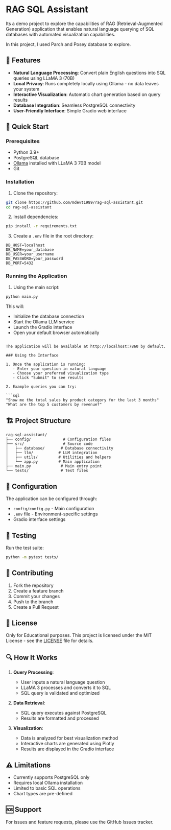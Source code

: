 # RAG SQL Assistant
 Its a demo project to explore the capabilities of RAG (Retrieval-Augmented Generation) application that enables natural language querying of SQL databases with automated visualization capabilities.

In this project, I used Parch and Posey database to explore.


## 🌟 Features

- **Natural Language Processing**: Convert plain English questions into SQL queries using LLaMA 3 (70B)
- **Local Privacy**: Runs completely locally using Ollama - no data leaves your system
- **Interactive Visualization**: Automatic chart generation based on query results
- **Database Integration**: Seamless PostgreSQL connectivity
- **User-Friendly Interface**: Simple Gradio web interface

## 🚀 Quick Start

### Prerequisites

- Python 3.9+
- PostgreSQL database
- [Ollama](https://ollama.ai/) installed with LLaMA 3 70B model
- Git

### Installation

1. Clone the repository:

```bash
git clone https://github.com/mdevt1989/rag-sql-assistant.git
cd rag-sql-assistant
```

2. Install dependencies:

```bash
pip install -r requirements.txt
```

3. Create a `.env` file in the root directory:

```env
DB_HOST=localhost
DB_NAME=your_database
DB_USER=your_username
DB_PASSWORD=your_password
DB_PORT=5432
```

### Running the Application

1. Using the main script:

```bash
python main.py
```

This will:
- Initialize the database connection
- Start the Ollama LLM service
- Launch the Gradio interface
- Open your default browser automatically

```

The application will be available at http://localhost:7860 by default.

### Using the Interface

1. Once the application is running:
   - Enter your question in natural language
   - Choose your preferred visualization type
   - Click "Submit" to see results

2. Example queries you can try:

```sql
"Show me the total sales by product category for the last 3 months"
"What are the top 5 customers by revenue?"
```

## 🏗️ Project Structure

```
rag-sql-assistant/
├── config/              # Configuration files
├── src/                 # Source code
│   ├── database/       # Database connectivity
│   ├── llm/           # LLM integration
│   ├── utils/         # Utilities and helpers
│   └── app.py         # Main application
├── main.py             # Main entry point
└── tests/              # Test files
```

## 🔧 Configuration

The application can be configured through:
- `config/config.py` - Main configuration
- `.env` file - Environment-specific settings
- Gradio interface settings

## 🧪 Testing

Run the test suite:

```bash
python -m pytest tests/
```

## 🤝 Contributing

1. Fork the repository
2. Create a feature branch
3. Commit your changes
4. Push to the branch
5. Create a Pull Request

## 📝 License
Only for Educational purposes.
This project is licensed under the MIT License - see the [LICENSE](LICENSE) file for details.

## 🔍 How It Works

1. **Query Processing**:
   - User inputs a natural language question
   - LLaMA 3 processes and converts it to SQL
   - SQL query is validated and optimized

2. **Data Retrieval**:
   - SQL query executes against PostgreSQL
   - Results are formatted and processed

3. **Visualization**:
   - Data is analyzed for best visualization method
   - Interactive charts are generated using Plotly
   - Results are displayed in the Gradio interface

## ⚠️ Limitations

- Currently supports PostgreSQL only
- Requires local Ollama installation
- Limited to basic SQL operations
- Chart types are pre-defined

## 🆘 Support

For issues and feature requests, please use the GitHub Issues tracker.

